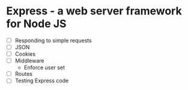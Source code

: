 Express - a web server framework for Node JS
============================================

* [ ] Responding to simple requests
* [ ] JSON
* [ ] Cookies
* [ ] Middleware
  * Enforce user set
* [ ] Routes
* [ ] Testing Express code
